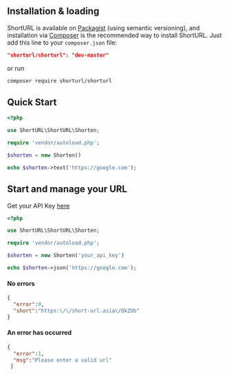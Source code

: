 ## Installation & loading
ShortURL is available on [Packagist](https://packagist.org/packages/shorturl/shorturl) (using semantic versioning), and installation via [Composer](https://getcomposer.org) is the recommended way to install ShortURL. Just add this line to your `composer.json` file:

```json
"shorturl/shorturl": "dev-master"
```

or run

```sh
composer require shorturl/shorturl
```

## Quick Start

```php
<?php

use ShortURL\ShortURL\Shorten;

require 'vendor/autoload.php';

$shorten = new Shorten()

echo $shorten->text('https://google.com');

```


## Start and manage your URL

Get your API Key [here](https://short-url.asia/user/register)

```php
<?php

use ShortURL\ShortURL\Shorten;

require 'vendor/autoload.php';

$shorten = new Shorten('your_api_key')

echo $shorten->json('https://google.com');

```

#### No errors
```json
{
  "error":0,
  "short":"https:\/\/short-url.asia\/DkZOb"
}
```

#### An error has occurred
```json
{
  "error":1,
  "msg":"Please enter a valid url"
 }
```